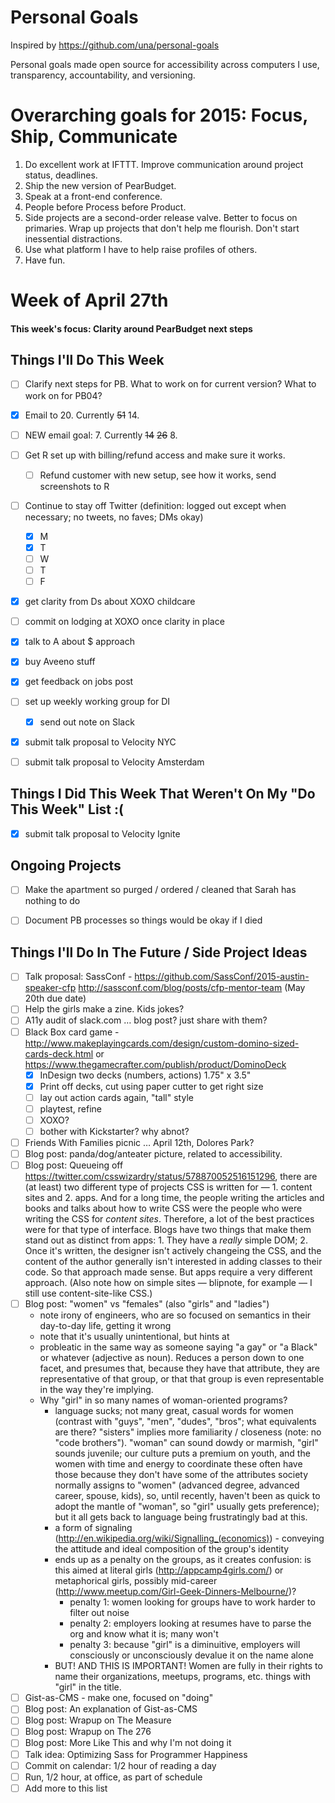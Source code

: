 # Personal Goals

Inspired by https://github.com/una/personal-goals

Personal goals made open source for accessibility across computers I use, transparency, accountability, and versioning.

# Overarching goals for 2015: Focus, Ship, Communicate

1. Do excellent work at IFTTT. Improve communication around project status, deadlines.
2. Ship the new version of PearBudget.
3. Speak at a front-end conference.
4. People before Process before Product.
5. Side projects are a second-order release valve. Better to focus on primaries. Wrap up projects that don't help me flourish. Don't start inessential distractions.
6. Use what platform I have to help raise profiles of others.
7. Have fun.


# Week of April 27th

#### This week's focus: Clarity around PearBudget next steps

## Things I'll Do This Week

- [ ] Clarify next steps for PB. What to work on for current version? What to work on for PB04?
- [X] Email to 20. Currently ~~51~~ 14.
- [ ] NEW email goal: 7. Currently ~~14~~ ~~26~~ 8.
- [ ] Get R set up with billing/refund access and make sure it works.
  - [ ] Refund customer with new setup, see how it works, send screenshots to R 
- [ ] Continue to stay off Twitter (definition: logged out except when necessary; no tweets, no faves; DMs okay)
  - [X] M
  - [X] T
  - [ ] W
  - [ ] T
  - [ ] F
- [X] get clarity from Ds about XOXO childcare
- [ ] commit on lodging at XOXO once clarity in place
- [X] talk to A about $ approach
- [X] buy Aveeno stuff
- [X] get feedback on jobs post
- [ ] set up weekly working group for DI
  - [X] send out note on Slack 
- [X] submit talk proposal to Velocity NYC 
- [ ] submit talk proposal to Velocity Amsterdam


## Things I Did This Week That Weren't On My "Do This Week" List :(
- [X] submit talk proposal to Velocity Ignite

## Ongoing Projects

- [ ] Make the apartment so purged / ordered / cleaned that Sarah has nothing to do
- [ ] Document PB processes so things would be okay if I died



## Things I'll Do In The Future / Side Project Ideas

- [ ] Talk proposal: SassConf - https://github.com/SassConf/2015-austin-speaker-cfp http://sassconf.com/blog/posts/cfp-mentor-team (May 20th due date)
- [ ] Help the girls make a zine. Kids jokes?
- [ ] A11y audit of slack.com … blog post? just share with them?
- [ ] Black Box card game - http://www.makeplayingcards.com/design/custom-domino-sized-cards-deck.html or https://www.thegamecrafter.com/publish/product/DominoDeck
  - [X] InDesign two decks (numbers, actions) 1.75" x 3.5"
  - [X] Print off decks, cut using paper cutter to get right size
  - [ ] lay out action cards again, "tall" style
  - [ ] playtest, refine
  - [ ] XOXO?
  - [ ] bother with Kickstarter? why abnot?
- [ ] Friends With Families picnic … April 12th, Dolores Park?
- [ ] Blog post: panda/dog/anteater picture, related to accessibility.
- [ ] Blog post: Queueing off https://twitter.com/csswizardry/status/578870052516151296, there are (at least) two different type of projects CSS is written for — 1. content sites and 2. apps. And for a long time, the people writing the articles and books and talks about how to write CSS were the people who were writing the CSS for _content sites_. Therefore, a lot of the best practices were for that type of interface. Blogs have two things that make them stand out as distinct from apps: 1. They have a _really_ simple DOM; 2. Once it's written, the designer isn't actively changeing the CSS, and the content of the author generally isn't interested in adding classes to their code. So that approach made sense. But apps require a very different approach. (Also note how on simple sites — blipnote, for example — I still use content-site-like CSS.)
- [ ] Blog post: "women" vs "females" (also "girls" and "ladies")
  - note irony of engineers, who are so focused on semantics in their day-to-day life, getting it wrong
  - note that it's usually unintentional, but hints at 
  - probleatic in the same way as someone saying "a gay" or "a Black" or whatever (adjective as noun). Reduces a person down to one facet, and presumes that, because they have that attribute, they are representative of that group, or that that group is even representable in the way they're implying.
  - Why "girl" in so many names of woman-oriented programs?
    - language sucks; not many great, casual words for women (contrast with "guys", "men", "dudes", "bros"; what equivalents are there? "sisters" implies more familiarity / closeness (note: no "code brothers"). "woman" can sound dowdy or marmish, "girl" sounds juvenile; our culture puts a premium on youth, and the women with time and energy to coordinate these often have those because they don't have some of the attributes society normally assigns to "women" (advanced degree, advanced career, spouse, kids), so, until recently, haven't been as quick to adopt the mantle of "woman", so "girl" usually gets preference); but it all gets back to language being frustratingly bad at this.
    - a form of signaling (http://en.wikipedia.org/wiki/Signalling_(economics)) - conveying the attitude and ideal composition of the group's identity
    - ends up as a penalty on the groups, as it creates confusion: is this aimed at literal girls (http://appcamp4girls.com/) or metaphorical girls, possibly mid-career (http://www.meetup.com/Girl-Geek-Dinners-Melbourne/)?
      - penalty 1: women looking for groups have to work harder to filter out noise
      - penalty 2: employers looking at resumes have to parse the org and know what it is; many won't
      - penalty 3: because "girl" is a diminuitive, employers will consciously or unconsciously devalue it on the name alone
    - BUT! AND THIS IS IMPORTANT! Women are fully in their rights to name their organizations, meetups, programs, etc. things with "girl" in the title.
- [ ] Gist-as-CMS - make one, focused on "doing"
- [ ] Blog post: An explanation of Gist-as-CMS
- [ ] Blog post: Wrapup on The Measure
- [ ] Blog post: Wrapup on The 276
- [ ] Blog post: More Like This and why I'm not doing it
- [ ] Talk idea: Optimizing Sass for Programmer Happiness
- [ ] Commit on calendar: 1/2 hour of reading a day
- [ ] Run, 1/2 hour, at office, as part of schedule
- [ ] Add more to this list
